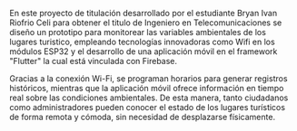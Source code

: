 
En este proyecto de titulación desarrollado por el estudiante Bryan Ivan Riofrio Celi para obtener el titulo de Ingeniero en Telecomunicaciones se diseño un prototipo para monitorear las variables ambientales de los lugares turistico, empleando tecnologías innovadoras como Wifi en los módulos ESP32 y el desarrollo de una aplicación móvil en el framework "Flutter" la cual está vinculada con Firebase.

Gracias a la conexión Wi-Fi, se programan horarios para generar registros históricos, mientras que la aplicación móvil ofrece información en tiempo real sobre las condiciones ambientales. De esta manera, tanto ciudadanos como administradores pueden conocer el estado de los lugares turísticos de forma remota y cómoda, sin necesidad de desplazarse físicamente.
